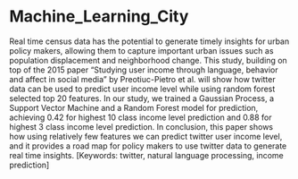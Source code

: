 # Machine_Learning_City
Real time census data has the potential to generate timely insights for urban policy makers, allowing them to capture important urban issues such as population displacement and neighborhood change. This study, building on top of the 2015 paper “Studying user income through language, behavior and affect in social media” by Preotiuc-Pietro et al. will show how twitter data can be used to predict user income level while using random forest selected top 20 features. In our study, we trained a Gaussian Process, a Support Vector Machine and a Random Forest model for prediction, achieving 0.42 for highest 10  class income level prediction and 0.88 for highest 3 class income level prediction. In conclusion, this paper shows how using relatively few features we can predict twitter user income level, and it provides a road map for policy makers to use twitter data to generate real time insights. [Keywords: twitter, natural language processing, income prediction]

